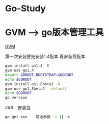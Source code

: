 # Go-Study

# GVM --> go版本管理工具

[GVM](https://github.com/moovweb/gvm)

第一次安装要先安装1.4版本 再安装高版本
```bash
gvm install go1.4 -B
gvm use go1.4
export GOROOT_BOOTSTRAP=$GOROOT
echo $GOROOT
gvm install go1.8beta2 -B
gvm use go1.8beta2 --default
echo $GOROOT
go version

```

###　安装包　
```bash
go get xxx    可选参数 -v || -u
```